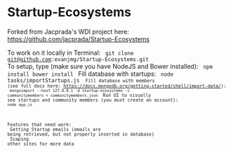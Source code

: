 # Startup-Ecosystems

Forked from Jacprada's WDI project here: https://github.com/jacprada/Startup-Ecosystems

To work on it locally in Terminal: 
<code>
git clone git@github.com:evanjmg/Startup-Ecosystems.git
</code>
To setup, type (make sure you have NodeJS and Bower installed):
<code>
npm install
bower install
</code>
Fill database with startups:
<code>
node tasks/importStartups.js
<code>
Fill database with members (see full docs here: https://docs.mongodb.org/getting-started/shell/import-data/):
<code>
mongoimport --host 127.0.0.1  -d startup-ecosystems -c communitymembers < communitymembers.json
</code>
Run UI to visually see startups and community members (you must create an account):
<code>
node app.js
</code>

Features that need work:
<br/>
Getting Startup emails (emails are being retrieved, but not properly inserted in database)<br/>
Scaping other sites for more data
